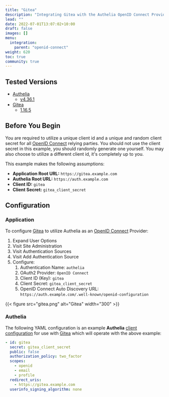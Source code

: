 ```yaml
---
title: "Gitea"
description: "Integrating Gitea with the Authelia OpenID Connect Provider."
lead: ""
date: 2022-07-01T13:07:02+10:00
draft: false
images: []
menu:
  integration:
    parent: "openid-connect"
weight: 620
toc: true
community: true
---
```


## Tested Versions

* [Authelia]
  * [v4.36.1](https://github.com/authelia/authelia/releases/tag/v4.36.1)
* [Gitea]
  * [1.16.5](https://github.com/go-gitea/gitea/releases/tag/v1.16.5)

## Before You Begin

You are required to utilize a unique client id and a unique and random client secret for all [OpenID Connect] relying
parties. You should not use the client secret in this example, you should randomly generate one yourself. You may also
choose to utilize a different client id, it's completely up to you.

This example makes the following assumptions:

* __Application Root URL:__ `https://gitea.example.com`
* __Authelia Root URL:__ `https://auth.example.com`
* __Client ID:__ `gitea`
* __Client Secret:__ `gitea_client_secret`

## Configuration

### Application

To configure [Gitea] to utilize Authelia as an [OpenID Connect] Provider:

1. Expand User Options
2. Visit Site Administration
3. Visit Authentication Sources
4. Visit Add Authentication Source
5. Configure:
   1. Authentication Name: `authelia`
   2. OAuth2 Provider: `OpenID Connect`
   3. Client ID (Key): `gitea`
   4. Client Secret: `gitea_client_secret`
   5. OpenID Connect Auto Discovery URL: `https://auth.example.com/.well-known/openid-configuration`

{{< figure src="gitea.png" alt="Gitea" width="300" >}}

### Authelia

The following YAML configuration is an example __Authelia__
[client configuration](../../../configuration/identity-providers/open-id-connect.md#clients) for use with [Gitea] which
will operate with the above example:

```yaml
- id: gitea
  secret: gitea_client_secret
  public: false
  authorization_policy: two_factor
  scopes:
    - openid
    - email
    - profile
  redirect_uris:
    - https://gitea.example.com
  userinfo_signing_algorithm: none
```

[Authelia]: https://www.authelia.com
[Gitea]: https://gitea.io/
[OpenID Connect]: ../../openid-connect/introduction.md
